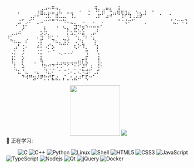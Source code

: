 <div align="left"><p>
⠀⠀⠀⠀⠀⠀⠀⠀⢀⣠⠴⠒⠛⠲⡄  
⠀⠀⠀⠀⡀⠀⢀⠀⢻⡄⣠⠶⣆⠀⣸⣀⣀⠀⠀⡀⠀⢀⠀⢀  
⠀⠀⠀⠁⠀⠀⢀⡠⠬⠛⢓⣏⠉⣾⣉⣀⠉⢹⡀  
⠀⠀⠐⠀⢀⡖⠋⣠⠴⠛⠙⢹⠞⢳⢀⣨⡵⠚⠀⠀⠀⠐⠀⠀⠂  
⠀⠀⠀⣰⠋⡠⠎⠁⣀⠤⠒⠚⠛⠙⠒⠳⠤⣄⡀⠀⠠⠀⠀⠄⠀⠠  
⠀⠀⠀⠘⠐⢼⠖⠋⠀⠀⢀⠀⠀⠀⠀⠀⠀⠘⣌⡒⠲⢹  
⠀⠀⠈⠀⡸⠁⠀⠀⠀⠀⡆⠀⠀⠐⠀⠢⣄⠀⡽⡙⡲⠑⠒⠒⡒⠁  
⢀⡠⠴⠚⠀⠀⠀⠀⠀⣕⠝⣄⡀⢀⠀⠀⡇⠵⢍⠚⢾⡀⢠⠖⠁  
⠈⠦⣄⣀⠀⡔⠀⠀⢁⡞⠀⠉⠲⣄⡀⢲⢼⠀⢀⠳⡄⠁⠀⢣  
⠀⠀⣠⠃⢐⠄⠀⠀⠴⠅⠠⡊⡢⠀⠉⠉⠁⠀⢆⠕⠹⡀⠀⠈⡆  
⠀⠠⡇⠀⡸⠀⠀⠀⠨⡅⠀⠒⠈⠀⢄⠠⠠⠔⠀⠀⠀⢻⠀⠀⢣  
⠀⢸⠅⠀⡕⠀⠀⠀⠀⣇⠀⠀⠀⠀⠀⠀⠀⠀⠀⣀⡤⡏⠀⠀⢸  
⠀⠈⡇⠀⣣⠀⠀⠈⠀⠸⡦⠴⠲⢚⢚⠙⠝⠙⠍⠝⣱⠏⢠⠀⢸⠅  
⠀⠀⠙⣆⠘⣄⠀⠠⣄⠀⠹⣌⠌⠀⠂⠐⢈⠄⡁⢌⠳⣺⠏⢀⡞  
⠀⠀⠀⠀⠙⠺⠛⣲⠜⠟⡓⡚⣏⣔⡀⡌⣀⢂⣔⠴⠋⢏⠒⠁  
</p></div>

<div align="center">
	<img height="137px" src="https://github-readme-stats.vercel.app/api?username=beiklive&hide_title=true&hide_border=true&show_icons=trueline_height=21&text_color=000&icon_color=000&bg_color=0,ea6161,ffc64d,fffc4d,52fa5a&theme=graywhite" />
	<img  src="https://github-readme-stats.vercel.app/api/top-langs/?username=beiklive&hide_title=true&hide_border=true&layout=compact&langs_count=6&text_color=000&icon_color=fff&bg_color=0,52fa5a,4dfcff,c64dff&theme=graywhite" />
</div>
💪 正在学习: 

&emsp;&emsp;
![C](https://img.shields.io/badge/c-%2300599C.svg?style=flat-square&logo=c&logoColor=white)
![C++](https://img.shields.io/badge/c++-%23239120.svg?style=flat-square&logo=c-sharp&logoColor=white)
![Python](https://img.shields.io/badge/-Python-pink?style=flat-square&logo=Python)
![Linux](https://img.shields.io/badge/-java-yellow?style=flat-square&logo=java)
![Shell](https://img.shields.io/badge/Shell-%2300f.svg?style=flat-square&logo=mysql&logoColor=white)
![HTML5](https://img.shields.io/badge/-HTML5-E34F26?style=flat-square&logo=html5&logoColor=white)
![CSS3](https://img.shields.io/badge/-CSS3-1572B6?style=flat-square&logo=css3)
![JavaScript](https://img.shields.io/badge/-JavaScript-oringe?style=flat-square&logo=javascript)
![TypeScript](https://img.shields.io/badge/typescript-%23007ACC.svg?style=flat-square&logo=typescript&logoColor=white)
![Nodejs](https://img.shields.io/badge/-Nodejs-c0ebd?style=flat-square&logo=Node.js)
![Qt](https://img.shields.io/badge/Qt-%23217346.svg?style=style=flat-square&logo=Qt&logoColor=white)
![jQuery](https://img.shields.io/badge/jquery-%230769AD.svg?style=style=flat-square&logo=jquery&logoColor=white)
![Docker](https://img.shields.io/badge/-Docker-FCC624?style=flat-square&logo=docker)
